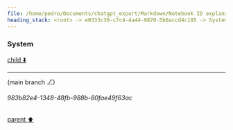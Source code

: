 ```yaml
---
file: /home/pedro/Documents/chatgpt_export/Markdown/Notebook ID explanation request.md
heading_stack: <root> -> e0333c30-c7c4-4a44-9870-5b0accd4c185 -> System
---
```

### System

[child ⬇️](#983b82e4-1348-48fb-988b-80fae49f63ac)

---

(main branch ⎇)
###### 983b82e4-1348-48fb-988b-80fae49f63ac
[parent ⬆️](#e0333c30-c7c4-4a44-9870-5b0accd4c185)
